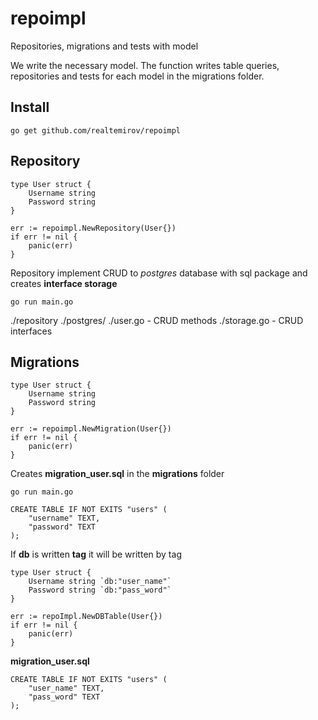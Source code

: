 # repoimpl
Repositories, migrations and tests with model


We write the necessary model.
The function writes table queries, repositories and tests for each model in the migrations folder.

## Install 
```
go get github.com/realtemirov/repoimpl
```

## Repository
```
type User struct {
    Username string
    Password string
}

err := repoimpl.NewRepository(User{})
if err != nil {
    panic(err)
}
```
Repository implement CRUD to *postgres* database with sql package and creates **interface storage**

```
go run main.go
```
./repository
    ./postgres/
        ./user.go - CRUD methods
    ./storage.go - CRUD interfaces

## Migrations
```
type User struct {
    Username string
    Password string
}

err := repoimpl.NewMigration(User{})
if err != nil {
    panic(err)
}
```
Creates **migration_user.sql** in the **migrations** folder

```
go run main.go
```

```
CREATE TABLE IF NOT EXITS "users" (
    "username" TEXT,
    "password" TEXT
);
```

If **db** is written **tag** it will be written by tag

```
type User struct {
    Username string `db:"user_name"`
    Password string `db:"pass_word"`
}

err := repoImpl.NewDBTable(User{})
if err != nil {
    panic(err)
}
```
**migration_user.sql**
```
CREATE TABLE IF NOT EXITS "users" (
    "user_name" TEXT,
    "pass_word" TEXT
);
```
